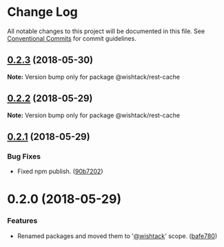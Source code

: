 # Change Log

All notable changes to this project will be documented in this file.
See [Conventional Commits](https://conventionalcommits.org) for commit guidelines.

<a name="0.2.3"></a>
## [0.2.3](https://github.com/wishtack/wishtack-steroids/compare/@wishtack/rest-cache@0.2.1...@wishtack/rest-cache@0.2.3) (2018-05-30)




**Note:** Version bump only for package @wishtack/rest-cache

<a name="0.2.2"></a>
## [0.2.2](https://github.com/wishtack/wishtack-steroids/compare/@wishtack/rest-cache@0.2.1...@wishtack/rest-cache@0.2.2) (2018-05-29)




**Note:** Version bump only for package @wishtack/rest-cache

<a name="0.2.1"></a>
## [0.2.1](https://github.com/wishtack/wishtack-steroids/compare/@wishtack/rest-cache@0.2.0...@wishtack/rest-cache@0.2.1) (2018-05-29)


### Bug Fixes

* Fixed npm publish. ([90b7202](https://github.com/wishtack/wishtack-steroids/commit/90b7202))




<a name="0.2.0"></a>
# 0.2.0 (2018-05-29)


### Features

* Renamed packages and moved them to '[@wishtack](https://github.com/wishtack)' scope. ([bafe780](https://github.com/wishtack/wishtack-steroids/commit/bafe780))
